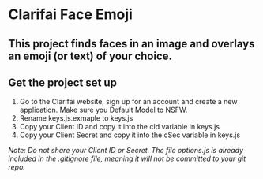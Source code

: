 # Clarifai Face Emoji

## This project finds faces in an image and overlays an emoji (or text) of your choice.

## Get the project set up

1. Go to the Clarifai website, sign up for an account and create a new application. Make sure you Default Model to NSFW.
2. Rename keys.js.exmaple to keys.js
3. Copy your Client ID and copy it into the cId variable in keys.js
4. Copy your Client Secret and copy it into the cSec variable in keys.js

*Note: Do not share your Client ID or Secret. The file options.js is already included in the .gitignore file, meaning it will not be committed to your git repo.*